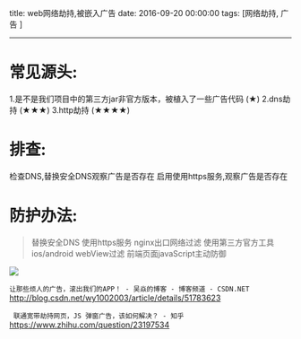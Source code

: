 title: web网络劫持,被嵌入广告
date: 2016-09-20 00:00:00
tags: [网络劫持, 广告 ]
 
---
# 常见源头:

1.是不是我们项目中的第三方jar非官方版本，被植入了一些广告代码   (★)
2.dns劫持  (★★★)
3.http劫持 (★★★★)
 
# 排查:
检查DNS,替换安全DNS观察广告是否存在
启用使用https服务,观察广告是否存在
 
# 防护办法:
>替换安全DNS
>使用https服务
>nginx出口网络过滤
>使用第三方官方工具
>ios/android webView过滤
>前端页面javaScript主动防御


![]( http://7xnbs3.com1.z0.glb.clouddn.com/16-9-24/55107594.jpg)


`让那些烦人的广告，滚出我们的APP！ - 吴焱的博客 - 博客频道 - CSDN.NET` 
http://blog.csdn.net/wy1002003/article/details/51783623


` 联通宽带劫持网页，JS 弹窗广告，该如何解决？ - 知乎`
https://www.zhihu.com/question/23197534
